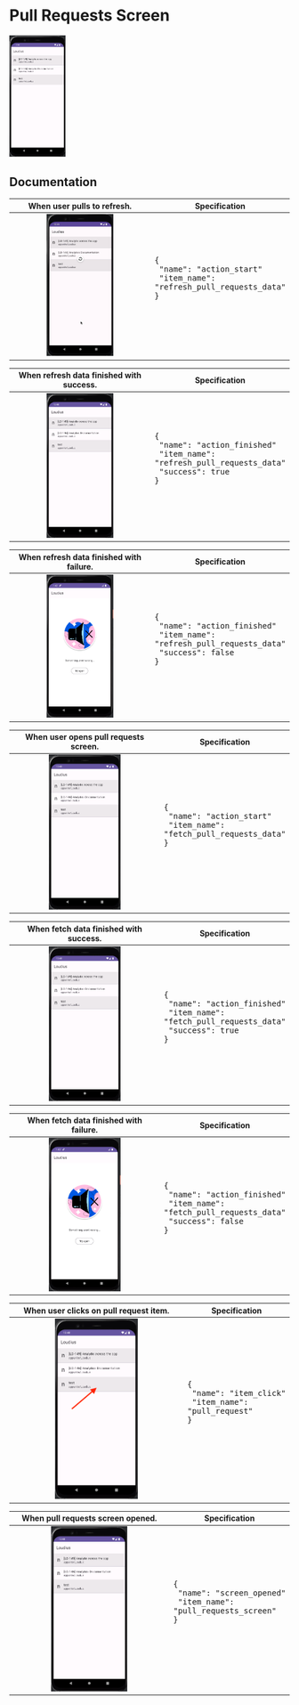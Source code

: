 # Pull Requests Screen

<img src="../analytics_imgs/pull_requests/prs_screen_opened.png" width=20% height=20%>

## Documentation

|                           When user pulls to refresh.                            | Specification                                                                                        |
|:--------------------------------------------------------------------------------:|------------------------------------------------------------------------------------------------------|
| <img src="../analytics_imgs/pull_requests/refresh_prs.png" width=50% height=50%> | <pre>{<br />   "name": "action_start"<br />   "item_name": "refresh_pull_requests_data"<br />}<pre/> |

|                         When refresh data finished with success.                         | Specification                                                                                                                   |
|:----------------------------------------------------------------------------------------:|---------------------------------------------------------------------------------------------------------------------------------|
| <img src="../analytics_imgs/pull_requests/refresh_prs_success.png" width=50% height=50%> | <pre>{<br />   "name": "action_finished"<br />   "item_name": "refresh_pull_requests_data"<br />   "success": true<br />}<pre/> |

|                         When refresh data finished with failure.                         | Specification                                                                                                                    |
|:----------------------------------------------------------------------------------------:|----------------------------------------------------------------------------------------------------------------------------------|
| <img src="../analytics_imgs/pull_requests/refresh_prs_failure.png" width=50% height=50%> | <pre>{<br />   "name": "action_finished"<br />   "item_name": "refresh_pull_requests_data"<br />   "success": false<br />}<pre/> |

|                     When user opens pull requests screen.                      | Specification                                                                                      |
|:------------------------------------------------------------------------------:|----------------------------------------------------------------------------------------------------|
| <img src="../analytics_imgs/pull_requests/fetch_prs.png" width=50% height=50%> | <pre>{<br />   "name": "action_start"<br />   "item_name": "fetch_pull_requests_data"<br />}<pre/> |

|                         When fetch data finished with success.                         | Specification                                                                                                                 |
|:--------------------------------------------------------------------------------------:|-------------------------------------------------------------------------------------------------------------------------------|
| <img src="../analytics_imgs/pull_requests/fetch_prs_success.png" width=50% height=50%> | <pre>{<br />   "name": "action_finished"<br />   "item_name": "fetch_pull_requests_data"<br />   "success": true<br />}<pre/> |

|                         When fetch data finished with failure.                         | Specification                                                                                                                  |
|:--------------------------------------------------------------------------------------:|--------------------------------------------------------------------------------------------------------------------------------|
| <img src="../analytics_imgs/pull_requests/fetch_prs_failure.png" width=50% height=50%> | <pre>{<br />   "name": "action_finished"<br />   "item_name": "fetch_pull_requests_data"<br />   "success": false<br />}<pre/> |

|                           When user clicks on pull request item.                           | Specification                                                                        |
|:------------------------------------------------------------------------------------------:|--------------------------------------------------------------------------------------|
| <img src="../analytics_imgs/pull_requests/navigate_to_reviewers.png" width=50% height=50%> | <pre>{<br />   "name": "item_click"<br />   "item_name": "pull_request"<br />}<pre/> |

|                           When pull requests screen opened.                            | Specification                                                                                   |
|:--------------------------------------------------------------------------------------:|-------------------------------------------------------------------------------------------------|
| <img src="../analytics_imgs/pull_requests/prs_screen_opened.png" width=50% height=50%> | <pre>{<br />   "name": "screen_opened"<br />   "item_name": "pull_requests_screen"<br />}<pre/> |
